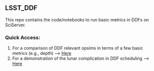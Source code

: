## LSST_DDF
This repo contains the code/notebooks to run basic metrics in DDFs on SciServer.

### Quick Access:
1. For a comparison of DDF relevant opsims in terms of a few basic metrics (e.g., depth) --> [Here](./notebooks/01_DDFBasciMetrics.ipynb)
2. For a demonstration of the lunar complication in DDF scheduling --> [Here](./notebooks/02_DDFLunar.ipynb)
